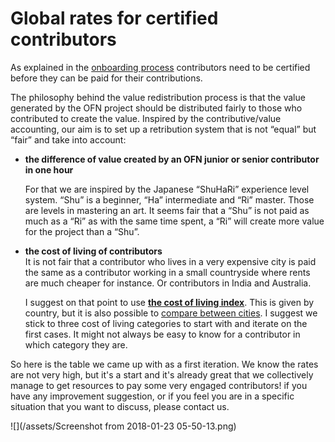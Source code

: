 # Global rates for certified contributors

As explained in the [onboarding process](/onboarding-process.md) contributors need to be certified before they can be paid for their contributions.

The philosophy behind the value redistribution process is that the value generated by the OFN project should be distributed fairly to those who contributed to create the value. Inspired by the contributive/value accounting, our aim is to set up a retribution system that is not “equal” but “fair” and take into account:

* **the difference of value created by an OFN junior or senior contributor in one hour**

  For that we are inspired by the Japanese “ShuHaRi” experience level system. “Shu” is a beginner, “Ha” intermediate and “Ri” master. Those are levels in mastering an art. It seems fair that a “Shu” is not paid as much as a “Ri” as with the same time spent, a “Ri” will create more value for the project than a “Shu”.

* **the cost of living of contributors**  
  It is not fair that a contributor who lives in a very expensive city is paid the same as a contributor working in a small countryside where rents are much cheaper for instance. Or contributors in India and Australia.

  I suggest on that point to use [**the cost of living index**](https://www.numbeo.com/cost-of-living/rankings_by_country.jsp). This is given by country, but it is also possible to [compare between cities](https://www.numbeo.com/cost-of-living/comparison.jsp). I suggest we stick to three cost of living categories to start with and iterate on the first cases. It might not always be easy to know for a contributor in which category they are.

So here is the table we came up with as a first iteration. We know the rates are not very high, but it's a start and it's already great that we collectively manage to get resources to pay some very engaged contributors! if you have any improvement suggestion, or if you feel you are in a specific situation that you want to discuss, please contact us.

![](/assets/Screenshot from 2018-01-23 05-50-13.png)

